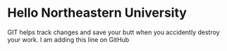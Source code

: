 # Hello Northeastern University
GIT helps track changes and save your butt when you accidently destroy your work.
I am adding this line on GitHub
